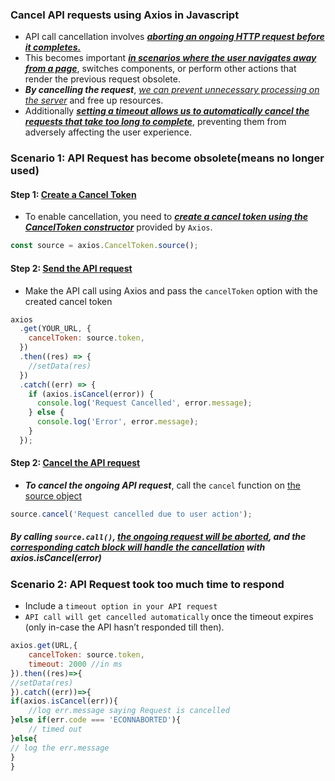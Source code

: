### Cancel API requests using Axios in Javascript

- API call cancellation involves <u>**_aborting an ongoing HTTP request before it completes._**</u>
- This becomes important <u>**_in scenarios where the user navigates away from a page_**</u>, switches components, or perform other actions that render the previous request obsolete.
- **_By cancelling the request_**, <u>_we can prevent unnecessary processing on the server_</u> and free up resources.
- Additionally <u>**_setting a timeout allows us to automatically cancel the requests that take too long to complete_**</u>, preventing them from adversely affecting the user experience.

### Scenario 1: API Request has become obsolete(means no longer used)

<h4>Step 1: <u>Create a Cancel Token</u></h4>

- To enable cancellation, you need to <u>**_create a cancel token using the CancelToken constructor_**</u> provided by `Axios`.

```js
const source = axios.CancelToken.source();
```

<h4>Step 2: <u>Send the API request</u></h4>

- Make the API call using Axios and pass the `cancelToken` option with the created cancel token

```js
axios
  .get(YOUR_URL, {
    cancelToken: source.token,
  })
  .then((res) => {
    //setData(res)
  })
  .catch((err) => {
    if (axios.isCancel(error)) {
      console.log('Request Cancelled', error.message);
    } else {
      console.log('Error', error.message);
    }
  });
```

<h4>Step 2: <u>Cancel the API request</u></h4>

- **_To cancel the ongoing API request_**, call the `cancel` function on <u>the source object</u>

```js
source.cancel('Request cancelled due to user action');
```

##### By calling `source.call()`, <u>the ongoing request will be aborted</u>, and the <i><u>corresponding catch block will handle the cancellation</u></i> with axios.isCancel(error)

### Scenario 2: API Request took too much time to respond

- Include a `timeout option in your API request`
- `API call will get cancelled automatically` once the timeout expires (only in-case the API hasn’t responded till then).

```js
axios.get(URL,{
    cancelToken: source.token,
    timeout: 2000 //in ms
}).then((res)=>{
//setData(res)
}).catch((err))=>{
if(axios.isCancel(err)){
    //log err.message saying Request is cancelled
}else if(err.code === 'ECONNABORTED'){
    // timed out
}else{
// log the err.message
}
}
```
